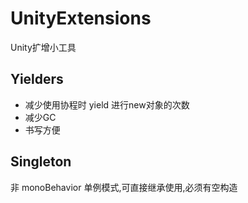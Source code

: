 # UnityExtensions
Unity扩增小工具

## Yielders
* 减少使用协程时 yield 进行new对象的次数
* 减少GC
* 书写方便

## Singleton
非 monoBehavior 单例模式,可直接继承使用,必须有空构造

##
